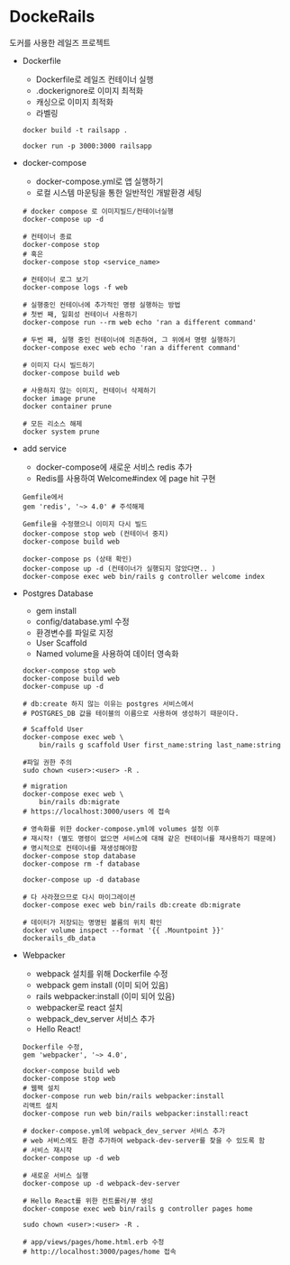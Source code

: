 # DockeRails

도커를 사용한 레일즈 프로젝트

- Dockerfile
  - Dockerfile로 레일즈 컨테이너 실행
  - .dockerignore로 이미지 최적화
  - 캐싱으로 이미지 최적화
  - 라벨링
  ```
  docker build -t railsapp .

  docker run -p 3000:3000 railsapp
  ```

- docker-compose
  - docker-compose.yml로 앱 실행하기
  - 로컬 시스템 마운팅을 통한 일반적인 개발환경 세팅
  ```
  # docker compose 로 이미지빌드/컨테이너실행
  docker-compose up -d

  # 컨테이너 종료
  docker-compose stop
  # 혹은
  docker-compose stop <service_name>

  # 컨테이너 로그 보기
  docker-compose logs -f web

  # 실행중인 컨테이너에 추가적인 명령 실행하는 방법
  # 첫번 째, 일회성 컨테이너 사용하기
  docker-compose run --rm web echo 'ran a different command'

  # 두번 째, 실행 중인 컨테이너에 의존하여, 그 위에서 명령 실행하기
  docker-compose exec web echo 'ran a different command'

  # 이미지 다시 빌드하기
  docker-compose build web

  # 사용하지 않는 이미지, 컨테이너 삭제하기
  docker image prune
  docker container prune
  
  # 모든 리소스 해제
  docker system prune  
  ```
  
- add service
  - docker-compose에 새로운 서비스 redis 추가
  - Redis를 사용하여 Welcome#index 에 page hit 구현
  ```
  Gemfile에서
  gem 'redis', '~> 4.0' # 주석해제

  Gemfile을 수정했으니 이미지 다시 빌드
  docker-compose stop web (컨테이너 중지)
  docker-compose build web
  
  docker-compose ps (상태 확인)
  docker-compose up -d (컨테이너가 실행되지 않았다면.. )  
  docker-compose exec web bin/rails g controller welcome index
  ```
 - Postgres Database
   - gem install
   - config/database.yml 수정
   - 환경변수를 파일로 지정
   - User Scaffold
   - Named volume을 사용하여 데이터 영속화

   ```
   docker-compose stop web
   docker-compose build web
   docker-compuse up -d

   # db:create 하지 않는 이유는 postgres 서비스에서 
   # POSTGRES_DB 값을 테이블의 이름으로 사용하여 생성하기 때문이다.

   # Scaffold User
   docker-compose exec web \
       bin/rails g scaffold User first_name:string last_name:string

   #파일 권한 주의
   sudo chown <user>:<user> -R .

   # migration
   docker-compose exec web \
       bin/rails db:migrate
   # https://localhost:3000/users 에 접속

   # 영속화를 위한 docker-compose.yml에 volumes 설정 이후
   # 재시작! (별도 명령이 없으면 서비스에 대해 같은 컨테이너를 재사용하기 때문에)
   # 명시적으로 컨테이너를 재생성해야함
   docker-compose stop database
   docker-compose rm -f database

   docker-compose up -d database

   # 다 사라졌으므로 다시 마이그레이션
   docker-compose exec web bin/rails db:create db:migrate

   # 데이터가 저장되는 명명된 볼륨의 위치 확인
   docker volume inspect --format '{{ .Mountpoint }}' dockerails_db_data
   ```
  - Webpacker
    - webpack 설치를 위해 Dockerfile 수정
    - webpack gem install (이미 되어 있음)
    - rails webpacker:install (이미 되어 있음)
    - webpacker로 react 설치
    - webpack_dev_server 서비스 추가
    - Hello React!

    ```
    Dockerfile 수정,
    gem 'webpacker', '~> 4.0',
    
    docker-compose build web
    docker-compose stop web
    # 웹팩 설치
    docker-compose run web bin/rails webpacker:install
    리액트 설치
    docker-compose run web bin/rails webpacker:install:react
    
    # docker-compose.yml에 webpack_dev_server 서비스 추가
    # web 서비스에도 환경 추가하여 webpack-dev-server를 찾을 수 있도록 함
    # 서비스 재시작
    docker-compose up -d web

    # 새로운 서비스 실행
    docker-compose up -d webpack-dev-server

    # Hello React를 위한 컨트롤러/뷰 생성
    docker-compose exec web bin/rails g controller pages home

    sudo chown <user>:<user> -R .

    # app/views/pages/home.html.erb 수정
    # http://localhost:3000/pages/home 접속
    ```